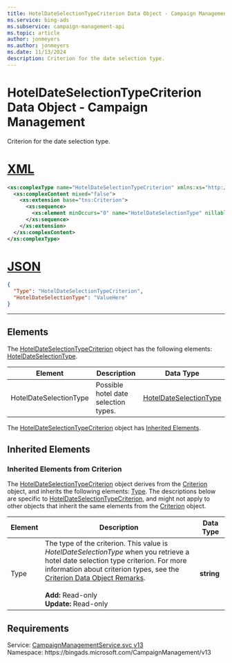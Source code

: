 ```yaml
---
title: HotelDateSelectionTypeCriterion Data Object - Campaign Management
ms.service: bing-ads
ms.subservice: campaign-management-api
ms.topic: article
author: jonmeyers
ms.author: jonmeyers
ms.date: 11/13/2024
description: Criterion for the date selection type.
---
```

# HotelDateSelectionTypeCriterion Data Object - Campaign Management
Criterion for the date selection type.

# [XML](#tab/xml)

```xml
<xs:complexType name="HotelDateSelectionTypeCriterion" xmlns:xs="http://www.w3.org/2001/XMLSchema">
  <xs:complexContent mixed="false">
    <xs:extension base="tns:Criterion">
      <xs:sequence>
        <xs:element minOccurs="0" name="HotelDateSelectionType" nillable="true" type="tns:HotelDateSelectionType" />
      </xs:sequence>
    </xs:extension>
  </xs:complexContent>
</xs:complexType>
```

# [JSON](#tab/json)

```json
{
  "Type": "HotelDateSelectionTypeCriterion",
  "HotelDateSelectionType": "ValueHere"
}
```

-----

## <a name="elements"></a>Elements

The [HotelDateSelectionTypeCriterion](hoteldateselectiontypecriterion.md) object has the following elements: [HotelDateSelectionType](#hoteldateselectiontype).

|Element|Description|Data Type|
|-----------|---------------|-------------|
|<a name="hoteldateselectiontype"></a>HotelDateSelectionType|Possible hotel date selection types.|[HotelDateSelectionType](hoteldateselectiontype.md)|

The [HotelDateSelectionTypeCriterion](hoteldateselectiontypecriterion.md) object has [Inherited Elements](#inheritedelements).

## <a name="inheritedelements"></a>Inherited Elements

### <a name="inheritedelementscriterion"></a>Inherited Elements from Criterion
The [HotelDateSelectionTypeCriterion](hoteldateselectiontypecriterion.md) object derives from the [Criterion](criterion.md) object, and inherits the following elements: [Type](#type). The descriptions below are specific to [HotelDateSelectionTypeCriterion](hoteldateselectiontypecriterion.md), and might not apply to other objects that inherit the same elements from the [Criterion](criterion.md) object.  

|Element|Description|Data Type|
|-----------|---------------|-------------|
|<a name="type"></a>Type|The type of the criterion. This value is *HotelDateSelectionType* when you retrieve a hotel date selection type criterion. For more information about criterion types, see the [Criterion Data Object Remarks](criterion.md#remarks).<br/><br/>**Add:** Read-only<br/>**Update:** Read-only|**string**|

## Requirements
Service: [CampaignManagementService.svc v13](https://campaign.api.bingads.microsoft.com/Api/Advertiser/CampaignManagement/v13/CampaignManagementService.svc)  
Namespace: https\://bingads.microsoft.com/CampaignManagement/v13  

